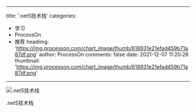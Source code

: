 
---
title: '.net5技术栈'
categories: 
 - 学习
 - ProcessOn
 - 推荐
headimg: 'https://img.processon.com/chart_image/thumb/618931e21efad459b71a87df.png'
author: ProcessOn
comments: false
date: 2021-12-07 11:20:26
thumbnail: 'https://img.processon.com/chart_image/thumb/618931e21efad459b71a87df.png'
---

<div>   
<img class="thumb" alt=".net5技术栈" src="https://img.processon.com/chart_image/thumb/618931e21efad459b71a87df.png" referrerpolicy="no-referrer">
<p>.net5技术栈</p>  
</div>
            
